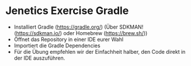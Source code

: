 # Jenetics Exercise Gradle
- Installiert Gradle (https://gradle.org/) (Über SDKMAN! (https://sdkman.io/) oder Homebrew (https://brew.sh/))
- Öffnet das Repository in einer IDE eurer Wahl
- Importiert die Gradle Dependencies
- Für die Übung empfehlen wir der Einfachheit halber, den Code direkt in der IDE auszuführen.
